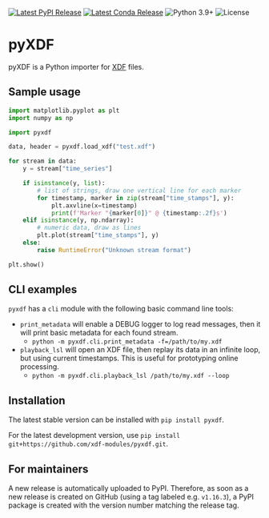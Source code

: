 [![Latest PyPI Release](https://img.shields.io/pypi/v/pyxdf)](https://pypi.org/project/pyxdf/)
[![Latest Conda Release](https://img.shields.io/conda/vn/conda-forge/pyxdf)](https://anaconda.org/conda-forge/pyxdf)
![Python 3.9+](https://img.shields.io/badge/python-3.9+-green.svg)
![License](https://img.shields.io/github/license/xdf-modules/xdf-python)

pyXDF
=====

pyXDF is a Python importer for [XDF](https://github.com/sccn/xdf) files.

## Sample usage

``` python
import matplotlib.pyplot as plt
import numpy as np

import pyxdf

data, header = pyxdf.load_xdf("test.xdf")

for stream in data:
    y = stream["time_series"]

    if isinstance(y, list):
        # list of strings, draw one vertical line for each marker
        for timestamp, marker in zip(stream["time_stamps"], y):
            plt.axvline(x=timestamp)
            print(f'Marker "{marker[0]}" @ {timestamp:.2f}s')
    elif isinstance(y, np.ndarray):
        # numeric data, draw as lines
        plt.plot(stream["time_stamps"], y)
    else:
        raise RuntimeError("Unknown stream format")

plt.show()
```

## CLI examples

`pyxdf` has a `cli` module with the following basic command line tools:

* `print_metadata` will enable a DEBUG logger to log read messages, then it will print basic metadata for each found stream.
    * `python -m pyxdf.cli.print_metadata -f=/path/to/my.xdf`
* `playback_lsl` will open an XDF file, then replay its data in an infinite loop, but using current timestamps. This is useful for prototyping online processing.
    * `python -m pyxdf.cli.playback_lsl /path/to/my.xdf --loop`

## Installation

The latest stable version can be installed with `pip install pyxdf`.

For the latest development version, use `pip install git+https://github.com/xdf-modules/pyxdf.git`.

## For maintainers

A new release is automatically uploaded to PyPI. Therefore, as soon as a new release is created on GitHub (using a tag labeled e.g. `v1.16.3`), a PyPI package is created with the version number matching the release tag.
